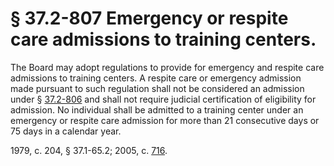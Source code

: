 # § 37.2-807 Emergency or respite care admissions to training centers.

<p>The Board may adopt regulations to provide for emergency and respite care admissions to training centers. A respite care or emergency admission made pursuant to such regulation shall not be considered an admission under § <a href='http://law.lis.virginia.gov/vacode/37.2-806/'>37.2-806</a> and shall not require judicial certification of eligibility for admission. No individual shall be admitted to a training center under an emergency or respite care admission for more than 21 consecutive days or 75 days in a calendar year.</p><p>1979, c. 204, § 37.1-65.2; 2005, c. <a href='http://lis.virginia.gov/cgi-bin/legp604.exe?051+ful+CHAP0716'>716</a>.</p>